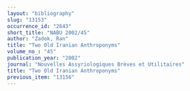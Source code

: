 ```yaml
---
layout: "bibliography"
slug: "13153"
occurrence_id: "2643"
short_title: "NABU 2002/45"
author: "Zadok, Ran"
title: "Two Old Iranian Anthroponyms"
volume_no_: "45"
publication_year: "2002"
journal: "Nouvelles Assyriologiques Brèves et Utilitaires"
title: "Two Old Iranian Anthroponyms"
previous_item: "13156"
---
```

